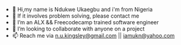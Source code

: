 
- 👋 Hi,my name is Ndukwe Ukaegbu and i'm from Nigeria
- 👀 If it involves problem solving, please contact me
- 🌱 I’m an ALX && Freecodecamp trained software engineer 
- 💞️ I’m looking to collaborate with anyone on a project
- 📫 Reach me via n.u.kingsley@gmail.com || iamukn@yahoo.com

<!---
iamukn/iamukn is a ✨ special ✨ repository because its `README.md` (this file) appears on your GitHub profile.
You can click the Preview link to take a look at your changes.
--->
